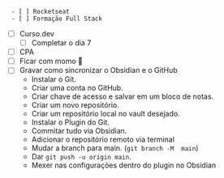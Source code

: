	 - [ ] Rocketseat
	 - [ ] Formação Full Stack
 - [ ] Curso.dev
	 - [ ] Completar o dia 7
 - [ ] CPA
 - [ ] Ficar com momo 💞
 - [ ] Gravar como sincronizar o Obsidian e o GitHub
	 - Instalar o Git.
	 - Criar uma conta no GitHub.
	 - Criar chave de acesso e salvar em um bloco de notas.
	 - Criar um novo repositório.
	 - Criar um repositório local no vault desejado.
	 - Instalar o Plugin do Git.
	 - Commitar tudo via Obsidian.
	 - Adicionar o repositório remoto via terminal
	 - Mudar a branch para main. (`git branch -M  main`)
	 - Dar `git push -u origin main`.
	 - Mexer nas configurações dentro do plugin no Obsidian